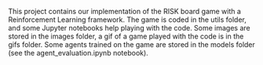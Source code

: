 This project contains our implementation of the RISK board game with a Reinforcement Learning framework.
The game is coded in the utils folder, and some Jupyter notebooks help playing with the code.
Some images are stored in the images folder, a gif of a game played with the code is in the gifs folder.
Some agents trained on the game are stored in the models folder (see the agent_evaluation.ipynb notebook).
